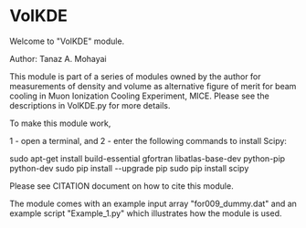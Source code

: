 # VolKDE
Welcome to "VolKDE" module.

Author: Tanaz A. Mohayai

This module is part of a series of modules owned by the author for measurements of density and volume as alternative figure of merit 
for beam cooling in Muon Ionization Cooling Experiment, MICE. Please see the descriptions in VolKDE.py for more details.

To make this module work, 

1 - open a terminal, and 
2 - enter the following commands to install Scipy:

sudo apt-get install build-essential gfortran libatlas-base-dev python-pip python-dev
sudo pip install --upgrade pip
sudo pip install scipy

Please see CITATION document on how to cite this module.

The module comes with an example input array "for009_dummy.dat" and an example script "Example_1.py" which illustrates how the module
is used. 
